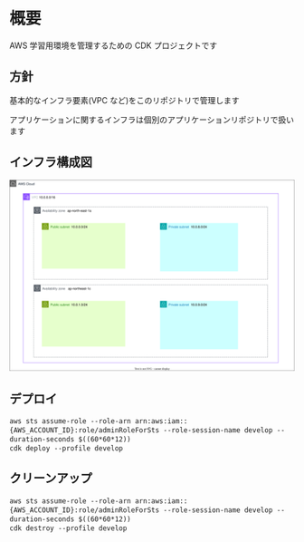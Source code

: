# 概要

AWS 学習用環境を管理するための CDK プロジェクトです

## 方針

基本的なインフラ要素(VPC など)をこのリポジトリで管理します

アプリケーションに関するインフラは個別のアプリケーションリポジトリで扱います

## インフラ構成図

![](./aws-ops.drawio.svg)

## デプロイ

```
aws sts assume-role --role-arn arn:aws:iam::{AWS_ACCOUNT_ID}:role/adminRoleForSts --role-session-name develop --duration-seconds $((60*60*12))
cdk deploy --profile develop
```

## クリーンアップ

```
aws sts assume-role --role-arn arn:aws:iam::{AWS_ACCOUNT_ID}:role/adminRoleForSts --role-session-name develop --duration-seconds $((60*60*12))
cdk destroy --profile develop
```
